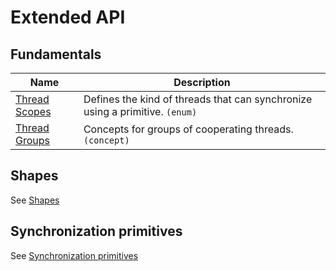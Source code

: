 <!-- MIT License
  -- 
  -- Modifications Copyright (c) 2024 Advanced Micro Devices, Inc.
  -- 
  -- Permission is hereby granted, free of charge, to any person obtaining a copy
  -- of this software and associated documentation files (the "Software"), to deal
  -- in the Software without restriction, including without limitation the rights
  -- to use, copy, modify, merge, publish, distribute, sublicense, and/or sell
  -- copies of the Software, and to permit persons to whom the Software is
  -- furnished to do so, subject to the following conditions:
  -- 
  -- The above copyright notice and this permission notice shall be included in all
  -- copies or substantial portions of the Software.
  -- 
  -- THE SOFTWARE IS PROVIDED "AS IS", WITHOUT WARRANTY OF ANY KIND, EXPRESS OR
  -- IMPLIED, INCLUDING BUT NOT LIMITED TO THE WARRANTIES OF MERCHANTABILITY,
  -- FITNESS FOR A PARTICULAR PURPOSE AND NONINFRINGEMENT. IN NO EVENT SHALL THE
  -- AUTHORS OR COPYRIGHT HOLDERS BE LIABLE FOR ANY CLAIM, DAMAGES OR OTHER
  -- LIABILITY, WHETHER IN AN ACTION OF CONTRACT, TORT OR OTHERWISE, ARISING FROM,
  -- OUT OF OR IN CONNECTION WITH THE SOFTWARE OR THE USE OR OTHER DEALINGS IN THE
  -- SOFTWARE.
-->

# Extended API

## Fundamentals

| Name                                               | Description                                             |
| -------------------------------------------------  | ------------------------------------------------------- |
| [Thread Scopes]               | Defines the kind of threads that can synchronize using a primitive. `(enum)` |
| [Thread Groups]               | Concepts for groups of cooperating threads. `(concept)`                      |


## Shapes
See [Shapes](./extended_api/shapes.md) 

## Synchronization primitives
See [Synchronization primitives](./extended_api/synchronization_primitives.md) 

[Thread Scopes]: ./extended_api/memory_model.md#thread-scopes
[Thread Groups]: ./extended_api/thread_groups.md

